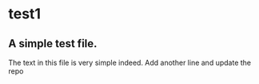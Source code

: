 # test1
## A simple test file.
The text in this file is very simple indeed.
Add another line and update the repo
